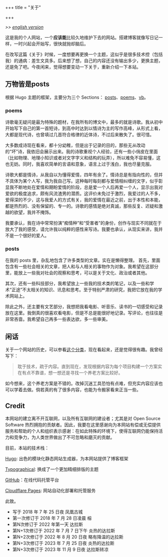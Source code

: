 +++
title = "关于"

+++

_>> [english version](/about/)_

这是我的个人网站，一个**应该能**比较久地维护下去的网站。搭建博客就像写日记一样，一时兴起会开始写，很快就抛却脑后。

在改写这篇《关于》时候，一度想要再更换一个主题，这似乎是很多技术控（包括我）的通病：差生文具多。后来想了想，自己的内容还没有输出多少，更换主题，还是免了吧。今夜闲来，觉得想要变动一下关于，重新介绍一下本站。

## 万物皆是posts

根据 Hugo 主题的框架，主要分为三个 Sections： [posts](/posts)、[poems](/poems)、[vb](/volleyball)。

### poems

诗歌毫无疑问是最为特殊的题材，在我所有的博文中，最多的就是诗歌。我从初中开始写下自己的第一首短诗，到高中时达到以情诗为主的写作高峰，从形式上看，大都是现代诗，也曾填过几首符合格律的近体诗，不过后来散失了。很可惜。

大多数成诗现在看来，都十分幼稚，但是出于记录的目的，那些无从改动的“坏”诗，我依旧会展示出来。我的诗歌重视个人经验，还有一些小俏皮在里面（比如物理、地理小知识或者对文字字义和结构的玩弄），所以难免不容易懂，这也无妨。同时，我喜欢简单的言语和意象，语言上过于浅白，我也尽量克服。

诗歌大都是情诗，从我自以为懂得爱情，四年有余了。情诗总是有指向性的，但并不具体为某个人写，我为我自己写。这种每时每刻都与爱情相纠缠的文字，似乎彰显我不断地处在爱情和期盼爱情的阶段，总是爱一个人后再爱一个人，显示出我对爱欲的极度追求，颇有风流渣男的潜质。这评价未免过于激烈，我爱过的人不多，爱得深的不少，这与我爱人的方式有关，我的爱情在最近之前，出于本性和本能，都是热烈的、没有保留的、专一的。诗歌的感情是绝对真诚，那些反复、迟疑和激越的欲望，我并不掩饰。

我要承认，我在诗中常常扮演“痴情种”和“受害者”的身份，创作与现实不同就在于放大了我的感受，请允许我以纯粹的感性来写诗。我要也承认，从现实来讲，我并不是一个很好的爱人。

### posts

在我的 posts 里，杂乱地包含了许多类型的文章。实在是懒得整理。 首先，里面包含有一些社会相关的文章，把人和与人相关的事物作为对象。我希望在这部分里，能放上一些我对社会的观察和思考，可以是关于文化、政治或者其他。

其次，还有一些科技部分，我希望放上一些我的技术类的笔记，以及一些和学术“正途”不太相关的知识、讯息和思考。至于特别严肃的研究，我把它放在我的学术网站上。

除此之外，还主要有文艺部分，我想把我看电影、听音乐、读书的一切感受和记录放在这里。我倒真的很喜欢看电影，但是不总是能很好地记录。写评论，也往往是非常吝啬。我希望自己再多一些表达欲，多一些审美。

## 闲话

关于一个网站的历史，可以参看[这个分类](404)，现在看起来，还是觉得很有趣。我曾经写下：

> 耽于技术，疏于内容。直到现在，发现根据内容为每个项目构建一个方案实在有点不靠谱，想一想还是寻找一个养老方案比较好。

如今想来，这个养老方案是不错的。改掉沉迷工具恐怕有点难，但充实内容应该也可以学着去做。倘若真的有了很多内容，也能为令搬家看来正当一些。

## Credit

本网站的建立离不开互联网，以及所有互联网的建设者；尤其是对 Open Source Software 热烈拥抱的贡献者。因此，我要在这里感谢向为本网站有偿或无偿提供服务和帮助的个人和组织表示感谢：在如此特殊的环境下，使得互联网仍能保持活力和竞争力，为人类世界做出了不可忽略和磨灭的贡献。

目前，本站的技术栈：

[Hugo](https://github.com/gohugoio/hugo): 出色的模块化静态网站生成器，为本网站提供了博客框架

[Typographical](https://github.com/studiolampblack/typographical-hugo): 换成了一个更加精细排版的主题

[GitHub](https://github.com)：在线代码托管平台

[Cloudflare Pages](https://pages.cloudflare.com): 网站自动化部署和托管服务

此致。

- 写于 2018 年 7 年 25 日夜 凤凰古城
- 第一次修订于 2018 年 7 月 28 日凌晨 榕
- 第N次修订于 2022 年第一天 达拉斯
- 第N+1次修订于 2022 年 7 月 7 日下午 炎热的达拉斯
- 第N+2次修订于 2022 年 8 月 20 日夜 略有降温的达拉斯
- 第N+3次修订于 2023 年 7 月 25 日夜 炎热的达拉斯
- 第N+3次修订于 2023 年 11 月 9 日夜 达拉斯转凉